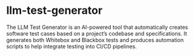 # llm-test-generator
The LLM Test Generator is an AI-powered tool that automatically creates software test cases based on a project’s codebase and specifications.
It generates both Whitebox and Blackbox tests and produces automation scripts to help integrate testing into CI/CD pipelines.
